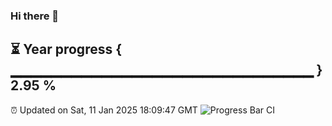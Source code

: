 ### Hi there 👋
⏳ Year progress { ▁▁▁▁▁▁▁▁▁▁▁▁▁▁▁▁▁▁▁▁▁▁▁▁▁▁▁▁▁▁ } 2.95 %
---
⏰ Updated on Sat, 11 Jan 2025 18:09:47 GMT
![Progress Bar CI](https://github.com/Moyi321/Moyi321/workflows/Progress%20Bar%20CI/badge.svg)
